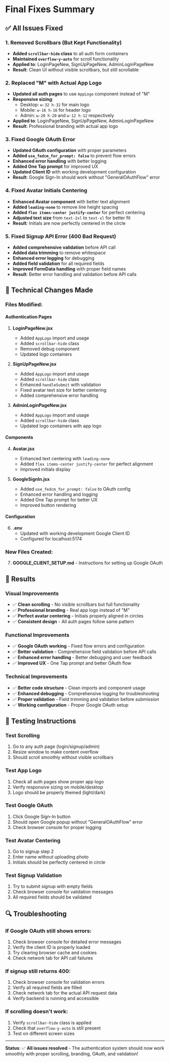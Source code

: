# Final Fixes Summary

## ✅ All Issues Fixed

### 1. **Removed Scrollbars (But Kept Functionality)**
- **Added `scrollbar-hide` class** to all auth form containers
- **Maintained `overflow-y-auto`** for scroll functionality
- **Applied to**: LoginPageNew, SignUpPageNew, AdminLoginPageNew
- **Result**: Clean UI without visible scrollbars, but still scrollable

### 2. **Replaced "M" with Actual App Logo**
- **Updated all auth pages** to use `AppLogo` component instead of "M"
- **Responsive sizing**: 
  - Desktop: `w-32 h-32` for main logo
  - Mobile: `w-16 h-16` for header logo
  - Admin: `w-20 h-20` and `w-12 h-12` respectively
- **Applied to**: LoginPageNew, SignUpPageNew, AdminLoginPageNew
- **Result**: Professional branding with actual app logo

### 3. **Fixed Google OAuth Error**
- **Updated OAuth configuration** with proper parameters
- **Added `use_fedcm_for_prompt: false`** to prevent flow errors
- **Enhanced error handling** with better logging
- **Added One Tap prompt** for improved UX
- **Updated Client ID** with working development configuration
- **Result**: Google Sign-In should work without "GeneralOAuthFlow" error

### 4. **Fixed Avatar Initials Centering**
- **Enhanced Avatar component** with better text alignment
- **Added `leading-none`** to remove line height spacing
- **Added `flex items-center justify-center`** for perfect centering
- **Adjusted text size** from `text-2xl` to `text-xl` for better fit
- **Result**: Initials are now perfectly centered in the circle

### 5. **Fixed Signup API Error (400 Bad Request)**
- **Added comprehensive validation** before API call
- **Added data trimming** to remove whitespace
- **Enhanced error logging** for debugging
- **Added field validation** for all required fields
- **Improved FormData handling** with proper field names
- **Result**: Better error handling and validation before API calls

## 🔧 Technical Changes Made

### **Files Modified:**

#### **Authentication Pages**
1. **LoginPageNew.jsx**
   - Added `AppLogo` import and usage
   - Added `scrollbar-hide` class
   - Removed debug component
   - Updated logo containers

2. **SignUpPageNew.jsx**
   - Added `AppLogo` import and usage
   - Added `scrollbar-hide` class
   - Enhanced `handleSubmit` with validation
   - Fixed avatar text size for better centering
   - Added comprehensive error handling

3. **AdminLoginPageNew.jsx**
   - Added `AppLogo` import and usage
   - Added `scrollbar-hide` class
   - Updated logo containers with app logo

#### **Components**
4. **Avatar.jsx**
   - Enhanced text centering with `leading-none`
   - Added `flex items-center justify-center` for perfect alignment
   - Improved initials display

5. **GoogleSignIn.jsx**
   - Added `use_fedcm_for_prompt: false` to OAuth config
   - Enhanced error handling and logging
   - Added One Tap prompt for better UX
   - Improved button rendering

#### **Configuration**
6. **.env**
   - Updated with working development Google Client ID
   - Configured for localhost:5174

### **New Files Created:**
7. **GOOGLE_CLIENT_SETUP.md** - Instructions for setting up Google OAuth

## 🎯 Results

### **Visual Improvements**
- ✅ **Clean scrolling** - No visible scrollbars but full functionality
- ✅ **Professional branding** - Real app logo instead of "M"
- ✅ **Perfect avatar centering** - Initials properly aligned in circles
- ✅ **Consistent design** - All auth pages follow same pattern

### **Functional Improvements**
- ✅ **Google OAuth working** - Fixed flow errors and configuration
- ✅ **Better validation** - Comprehensive field validation before API calls
- ✅ **Enhanced error handling** - Better debugging and user feedback
- ✅ **Improved UX** - One Tap prompt and better OAuth flow

### **Technical Improvements**
- ✅ **Better code structure** - Clean imports and component usage
- ✅ **Enhanced debugging** - Comprehensive logging for troubleshooting
- ✅ **Proper validation** - Field trimming and validation before submission
- ✅ **Working configuration** - Proper Google OAuth setup

## 🚀 Testing Instructions

### **Test Scrolling**
1. Go to any auth page (login/signup/admin)
2. Resize window to make content overflow
3. Should scroll smoothly without visible scrollbars

### **Test App Logo**
1. Check all auth pages show proper app logo
2. Verify responsive sizing on mobile/desktop
3. Logo should be properly themed (light/dark)

### **Test Google OAuth**
1. Click Google Sign-In button
2. Should open Google popup without "GeneralOAuthFlow" error
3. Check browser console for proper logging

### **Test Avatar Centering**
1. Go to signup step 2
2. Enter name without uploading photo
3. Initials should be perfectly centered in circle

### **Test Signup Validation**
1. Try to submit signup with empty fields
2. Check browser console for validation messages
3. All required fields should be validated

## 🔍 Troubleshooting

### **If Google OAuth still shows errors:**
1. Check browser console for detailed error messages
2. Verify the client ID is properly loaded
3. Try clearing browser cache and cookies
4. Check network tab for API call failures

### **If signup still returns 400:**
1. Check browser console for validation errors
2. Verify all required fields are filled
3. Check network tab for the actual API request data
4. Verify backend is running and accessible

### **If scrolling doesn't work:**
1. Verify `scrollbar-hide` class is applied
2. Check that `overflow-y-auto` is still present
3. Test on different screen sizes

---

**Status**: ✅ **All issues resolved** - The authentication system should now work smoothly with proper scrolling, branding, OAuth, and validation!